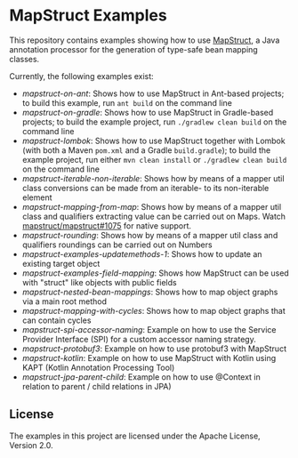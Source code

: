 # MapStruct Examples

This repository contains examples showing how to use [MapStruct](http://mapstruct.org/), a Java annotation processor for the generation of type-safe bean mapping classes.

Currently, the following examples exist:

* _mapstruct-on-ant_: Shows how to use MapStruct in Ant-based projects; to build this example, run `ant build` on the command line
* _mapstruct-on-gradle_: Shows how to use MapStruct in Gradle-based projects; to build the example project, run `./gradlew clean build` on the command line
* _mapstruct-lombok_: Shows how to use MapStruct together with Lombok (with both a Maven `pom.xml` and a Gradle `build.gradle`); to build the example project, run either `mvn clean install` or `./gradlew clean build` on the command line
* _mapstruct-iterable-non-iterable_: Shows how by means of a mapper util class conversions can be made from an iterable- to its non-iterable element
* _mapstruct-mapping-from-map_: Shows how by means of a mapper util class and qualifiers extracting value can be carried out on Maps. Watch [mapstruct/mapstruct#1075](https://github.com/mapstruct/mapstruct/issues/1075) for native support.
* _mapstruct-rounding_: Shows how by means of a mapper util class and qualifiers roundings can be carried out on Numbers
* _mapstruct-examples-updatemethods-1_: Shows how to update an existing target object
* _mapstruct-examples-field-mapping_: Shows how MapStruct can be used with "struct" like objects with public fields
* _mapstruct-nested-bean-mappings_: Shows how to map object graphs via a main root method
* _mapstruct-mapping-with-cycles_: Shows how to map object graphs that can contain cycles
* _mapstruct-spi-accessor-naming_: Example on how to use the Service Provider Interface (SPI) for a custom accessor naming strategy.
* _mapstruct-protobuf3_: Example on how to use protobuf3 with MapStruct
* _mapstruct-kotlin_: Example on how to use MapStruct with Kotlin using KAPT (Kotlin Annotation Processing Tool)
* _mapstruct-jpa-parent-child_: Example on how to use @Context in relation to parent / child relations in JPA)

## License

The examples in this project are licensed under the Apache License, Version 2.0.
